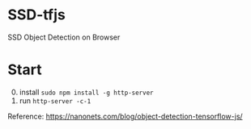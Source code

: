 # SSD-tfjs
SSD Object Detection on Browser

# Start
0. install `sudo npm install -g http-server` 
1. run `http-server -c-1`


Reference: https://nanonets.com/blog/object-detection-tensorflow-js/
